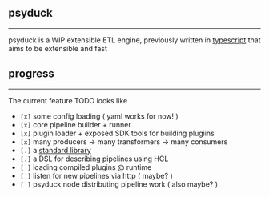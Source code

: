## psyduck
---
psyduck is a WIP extensible ETL engine, previously written in [typescript](https://github.com/gastrodon/psyduck/tree/archive/psyduck-typescript)
that aims to be extensible and fast

## progress
---
The current feature TODO looks like

- `[x]` some config loading ( yaml works for now! )
- `[x]` core pipeline builder + runner
- `[x]` plugin loader + exposed SDK tools for building plugiins
- `[x]` many producers -> many transformers -> many consumers
- `[.]` a [standard library](https://github.com/gastrodon/psyduck-std)
- `[.]` a DSL for describing pipelines using HCL
- `[ ]` loading compiled plugins @ runtime
- `[ ]` listen for new pipelines via http ( maybe? )
- `[ ]` psyduck node distributing pipeline work ( also maybe? )
